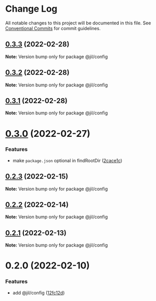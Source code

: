 # Change Log

All notable changes to this project will be documented in this file.
See [Conventional Commits](https://conventionalcommits.org) for commit guidelines.

## [0.3.3](https://github.com/jiljs/jil/compare/@jil/config@0.3.2...@jil/config@0.3.3) (2022-02-28)

**Note:** Version bump only for package @jil/config





## [0.3.2](https://github.com/jiljs/jil/compare/@jil/config@0.3.1...@jil/config@0.3.2) (2022-02-28)

**Note:** Version bump only for package @jil/config





## [0.3.1](https://github.com/jiljs/jil/compare/@jil/config@0.3.0...@jil/config@0.3.1) (2022-02-28)

**Note:** Version bump only for package @jil/config





# [0.3.0](https://github.com/jiljs/jil/compare/@jil/config@0.2.3...@jil/config@0.3.0) (2022-02-27)


### Features

* make `package.json` optional in findRootDir ([2cace1c](https://github.com/jiljs/jil/commit/2cace1c99ea55db87644d781c5f7013b52f7fe4f))





## [0.2.3](https://github.com/jiljs/jil/compare/@jil/config@0.2.2...@jil/config@0.2.3) (2022-02-15)

**Note:** Version bump only for package @jil/config





## [0.2.2](https://github.com/jiljs/jil/compare/@jil/config@0.2.1...@jil/config@0.2.2) (2022-02-14)

**Note:** Version bump only for package @jil/config





## [0.2.1](https://github.com/jiljs/jil/compare/@jil/config@0.2.0...@jil/config@0.2.1) (2022-02-13)

**Note:** Version bump only for package @jil/config





# 0.2.0 (2022-02-10)


### Features

* add @jil/config ([12fc12d](https://github.com/jiljs/jil/commit/12fc12df7bd8b1bcb88bdbbe7c03947ded4c6aaf))
